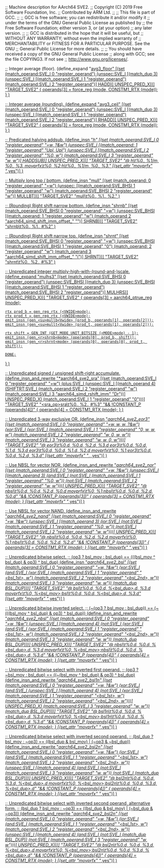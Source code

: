 ;; Machine description for AArch64 SVE2.
;; Copyright (C) 2019 Free Software Foundation, Inc.
;; Contributed by ARM Ltd.
;;
;; This file is part of GCC.
;;
;; GCC is free software; you can redistribute it and/or modify it
;; under the terms of the GNU General Public License as published by
;; the Free Software Foundation; either version 3, or (at your option)
;; any later version.
;;
;; GCC is distributed in the hope that it will be useful, but
;; WITHOUT ANY WARRANTY; without even the implied warranty of
;; MERCHANTABILITY or FITNESS FOR A PARTICULAR PURPOSE.  See the GNU
;; General Public License for more details.
;;
;; You should have received a copy of the GNU General Public License
;; along with GCC; see the file COPYING3.  If not see
;; <http://www.gnu.org/licenses/>.

;; Integer average (floor).
(define_expand "<u>avg<mode>3_floor"
  [(set (match_operand:SVE_I 0 "register_operand")
	(unspec:SVE_I
	  [(match_dup 3)
	   (unspec:SVE_I [(match_operand:SVE_I 1 "register_operand")
			  (match_operand:SVE_I 2 "register_operand")]
			 HADD)]
	  UNSPEC_PRED_X))]
  "TARGET_SVE2"
  {
    operands[3] = force_reg (<VPRED>mode, CONSTM1_RTX (<VPRED>mode));
  }
)

;; Integer average (rounding).
(define_expand "<u>avg<mode>3_ceil"
  [(set (match_operand:SVE_I 0 "register_operand")
	(unspec:SVE_I
	  [(match_dup 3)
	   (unspec:SVE_I [(match_operand:SVE_I 1 "register_operand")
			  (match_operand:SVE_I 2 "register_operand")]
			 RHADD)]
	  UNSPEC_PRED_X))]
  "TARGET_SVE2"
  {
    operands[3] = force_reg (<VPRED>mode, CONSTM1_RTX (<VPRED>mode));
  }
)

;; Predicated halving addsub.
(define_insn "*<sur>h<addsub><mode>"
  [(set (match_operand:SVE_I 0 "register_operand" "=w, ?&w")
	(unspec:SVE_I
	  [(match_operand:<VPRED> 1 "register_operand" "Upl, Upl")
	   (unspec:SVE_I [(match_operand:SVE_I 2 "register_operand" "%0, w")
			  (match_operand:SVE_I 3 "register_operand" "w, w")]
			 HADDSUB)]
	  UNSPEC_PRED_X))]
  "TARGET_SVE2"
  "@
   <sur>h<addsub>\t%0.<Vetype>, %1/m, %0.<Vetype>, %3.<Vetype>
   movprfx\t%0, %2\;<sur>h<addsub>\t%0.<Vetype>, %1/m, %0.<Vetype>, %3.<Vetype>"
  [(set_attr "movprfx" "*,yes")]
)

;; Multiply long top / bottom.
(define_insn "<su>mull<bt><Vwide>"
  [(set (match_operand:<VWIDE> 0 "register_operand" "=w")
	(unspec:<VWIDE> [(match_operand:SVE_BHSI 1 "register_operand" "w")
			 (match_operand:SVE_BHSI 2 "register_operand" "w")]
			MULLBT))]
  "TARGET_SVE2"
  "<su>mull<bt>\t%0.<Vewtype>, %1.<Vetype>, %2.<Vetype>"
)

;; (Rounding) Right shift narrow bottom.
(define_insn "<r>shrnb<mode>"
  [(set (match_operand:SVE_BHSI 0 "register_operand" "=w")
        (unspec:SVE_BHSI
	  [(match_operand:<VWIDE> 1 "register_operand" "w")
	   (match_operand 2 "aarch64_simd_shift_imm_offset_<Vel>" "")]
	  SHRNB))]
  "TARGET_SVE2"
  "<r>shrnb\t%0.<Vetype>, %1.<Vewtype>, #%2"
)

;; (Rounding) Right shift narrow top.
(define_insn "<r>shrnt<mode>"
  [(set (match_operand:SVE_BHSI 0 "register_operand" "=w")
	(unspec:SVE_BHSI
	  [(match_operand:SVE_BHSI 1 "register_operand" "0")
	   (match_operand:<VWIDE> 2 "register_operand" "w")
	   (match_operand 3 "aarch64_simd_shift_imm_offset_<Vel>" "i")]
	  SHRNT))]
  "TARGET_SVE2"
  "<r>shrnt\t%0.<Vetype>, %2.<Vewtype>, #%3"
)

;; Unpredicated integer multiply-high-with-(round-and-)scale.
(define_expand "<su>mulh<r>s<mode>3"
  [(set (match_operand:SVE_BHSI 0 "register_operand")
	(unspec:SVE_BHSI
	  [(match_dup 3)
	   (unspec:SVE_BHSI [(match_operand:SVE_BHSI 1 "register_operand")
			     (match_operand:SVE_BHSI 2 "register_operand")]
			    MULHRS)]
	  UNSPEC_PRED_X))]
  "TARGET_SVE2"
  {
    operands[3] = aarch64_ptrue_reg (<VPRED>mode);

    rtx prod_b = gen_reg_rtx (<VWIDE>mode);
    rtx prod_t = gen_reg_rtx (<VWIDE>mode);
    emit_insn (gen_<su>mullb<Vwide> (prod_b, operands[1], operands[2]));
    emit_insn (gen_<su>mullt<Vwide> (prod_t, operands[1], operands[2]));

    rtx shift = GEN_INT (GET_MODE_UNIT_BITSIZE (<MODE>mode) - 1);
    emit_insn (gen_<r>shrnb<mode> (operands[0], prod_b, shift));
    emit_insn (gen_<r>shrnt<mode> (operands[0], operands[0], prod_t, shift));

    DONE;
  }
)

;; Unpredicated signed / unsigned shift-right accumulate.
(define_insn_and_rewrite "*aarch64_sve2_sra<mode>"
  [(set (match_operand:SVE_I 0 "register_operand" "=w")
	(plus:SVE_I
	  (unspec:SVE_I
	    [(match_operand 4)
	     (SHIFTRT:SVE_I
	       (match_operand:SVE_I 2 "register_operand" "w")
	       (match_operand:SVE_I 3 "aarch64_simd_rshift_imm" "Dr"))]
	    UNSPEC_PRED_X)
	 (match_operand:SVE_I 1 "register_operand" "0")))]
  "TARGET_SVE2"
  "<sra_op>sra\t%0.<Vetype>, %2.<Vetype>, #%3"
  "&& !CONSTANT_P (operands[4])"
  {
    operands[4] = CONSTM1_RTX (<VPRED>mode);
  }
)

;; Unpredicated 3-way exclusive OR.
(define_insn "*aarch64_sve2_eor3<mode>"
  [(set (match_operand:SVE_I 0 "register_operand" "=w, w, w, ?&w")
	(xor:SVE_I
	  (xor:SVE_I
	    (match_operand:SVE_I 1 "register_operand" "0, w, w, w")
	    (match_operand:SVE_I 2 "register_operand" "w, 0, w, w"))
	  (match_operand:SVE_I 3 "register_operand" "w, w, 0, w")))]
  "TARGET_SVE2"
  "@
  eor3\t%0.d, %0.d, %2.d, %3.d
  eor3\t%0.d, %0.d, %1.d, %3.d
  eor3\t%0.d, %0.d, %1.d, %2.d
  movprfx\t%0, %1\;eor3\t%0.d, %0.d, %2.d, %3.d"
  [(set_attr "movprfx" "*,*,*,yes")]
)

;; Use NBSL for vector NOR.
(define_insn_and_rewrite "*aarch64_sve2_nor<mode>"
  [(set (match_operand:SVE_I 0 "register_operand" "=w, ?&w")
	(unspec:SVE_I
	  [(match_operand 3)
	   (and:SVE_I
	     (not:SVE_I
	       (match_operand:SVE_I 1 "register_operand" "%0, w"))
	     (not:SVE_I
	       (match_operand:SVE_I 2 "register_operand" "w, w")))]
	  UNSPEC_PRED_X))]
  "TARGET_SVE2"
  "@
  nbsl\t%0.d, %0.d, %2.d, %0.d
  movprfx\t%0, %1\;nbsl\t%0.d, %0.d, %2.d, %0.d"
  "&& !CONSTANT_P (operands[3])"
  {
    operands[3] = CONSTM1_RTX (<VPRED>mode);
  }
  [(set_attr "movprfx" "*,yes")]
)

;; Use NBSL for vector NAND.
(define_insn_and_rewrite "*aarch64_sve2_nand<mode>"
  [(set (match_operand:SVE_I 0 "register_operand" "=w, ?&w")
	(unspec:SVE_I
	  [(match_operand 3)
	   (ior:SVE_I
	     (not:SVE_I
	       (match_operand:SVE_I 1 "register_operand" "%0, w"))
	     (not:SVE_I
	       (match_operand:SVE_I 2 "register_operand" "w, w")))]
	  UNSPEC_PRED_X))]
  "TARGET_SVE2"
  "@
  nbsl\t%0.d, %0.d, %2.d, %2.d
  movprfx\t%0, %1\;nbsl\t%0.d, %0.d, %2.d, %2.d"
  "&& !CONSTANT_P (operands[3])"
  {
    operands[3] = CONSTM1_RTX (<VPRED>mode);
  }
  [(set_attr "movprfx" "*,yes")]
)

;; Unpredicated bitwise select.
;; (op3 ? bsl_mov : bsl_dup) == (((bsl_mov ^ bsl_dup) & op3) ^ bsl_dup)
(define_insn "*aarch64_sve2_bsl<mode>"
  [(set (match_operand:SVE_I 0 "register_operand" "=w, ?&w")
	(xor:SVE_I
	  (and:SVE_I
	    (xor:SVE_I
	      (match_operand:SVE_I 1 "register_operand" "<bsl_1st>, w")
	      (match_operand:SVE_I 2 "register_operand" "<bsl_2nd>, w"))
	    (match_operand:SVE_I 3 "register_operand" "w, w"))
	  (match_dup BSL_DUP)))]
  "TARGET_SVE2"
  "@
  bsl\t%0.d, %0.d, %<bsl_dup>.d, %3.d
  movprfx\t%0, %<bsl_mov>\;bsl\t%0.d, %0.d, %<bsl_dup>.d, %3.d"
  [(set_attr "movprfx" "*,yes")]
)

;; Unpredicated bitwise inverted select.
;; (~(op3 ? bsl_mov : bsl_dup)) == (~(((bsl_mov ^ bsl_dup) & op3) ^ bsl_dup))
(define_insn_and_rewrite "*aarch64_sve2_nbsl<mode>"
  [(set (match_operand:SVE_I 0 "register_operand" "=w, ?&w")
	(unspec:SVE_I
	  [(match_operand 4)
	   (not:SVE_I
	     (xor:SVE_I
	       (and:SVE_I
		 (xor:SVE_I
		   (match_operand:SVE_I 1 "register_operand" "<bsl_1st>, w")
		   (match_operand:SVE_I 2 "register_operand" "<bsl_2nd>, w"))
		 (match_operand:SVE_I 3 "register_operand" "w, w"))
	       (match_dup BSL_DUP)))]
	  UNSPEC_PRED_X))]
  "TARGET_SVE2"
  "@
  nbsl\t%0.d, %0.d, %<bsl_dup>.d, %3.d
  movprfx\t%0, %<bsl_mov>\;nbsl\t%0.d, %0.d, %<bsl_dup>.d, %3.d"
  "&& !CONSTANT_P (operands[4])"
  {
    operands[4] = CONSTM1_RTX (<VPRED>mode);
  }
  [(set_attr "movprfx" "*,yes")]
)

;; Unpredicated bitwise select with inverted first operand.
;; (op3 ? ~bsl_mov : bsl_dup) == ((~(bsl_mov ^ bsl_dup) & op3) ^ bsl_dup)
(define_insn_and_rewrite "*aarch64_sve2_bsl1n<mode>"
  [(set (match_operand:SVE_I 0 "register_operand" "=w, ?&w")
	(xor:SVE_I
	  (and:SVE_I
	    (unspec:SVE_I
	      [(match_operand 4)
	       (not:SVE_I
		 (xor:SVE_I
		   (match_operand:SVE_I 1 "register_operand" "<bsl_1st>, w")
		   (match_operand:SVE_I 2 "register_operand" "<bsl_2nd>, w")))]
	      UNSPEC_PRED_X)
	    (match_operand:SVE_I 3 "register_operand" "w, w"))
	  (match_dup BSL_DUP)))]
  "TARGET_SVE2"
  "@
  bsl1n\t%0.d, %0.d, %<bsl_dup>.d, %3.d
  movprfx\t%0, %<bsl_mov>\;bsl1n\t%0.d, %0.d, %<bsl_dup>.d, %3.d"
  "&& !CONSTANT_P (operands[4])"
  {
    operands[4] = CONSTM1_RTX (<VPRED>mode);
  }
  [(set_attr "movprfx" "*,yes")]
)

;; Unpredicated bitwise select with inverted second operand.
;; (bsl_dup ? bsl_mov : ~op3) == ((bsl_dup & bsl_mov) | (~op3 & ~bsl_dup))
(define_insn_and_rewrite "*aarch64_sve2_bsl2n<mode>"
  [(set (match_operand:SVE_I 0 "register_operand" "=w, ?&w")
	(ior:SVE_I
	  (and:SVE_I
	    (match_operand:SVE_I 1 "register_operand" "<bsl_1st>, w")
	    (match_operand:SVE_I 2 "register_operand" "<bsl_2nd>, w"))
	  (unspec:SVE_I
	    [(match_operand 4)
	     (and:SVE_I
	       (not:SVE_I
		 (match_operand:SVE_I 3 "register_operand" "w, w"))
	       (not:SVE_I
		 (match_dup BSL_DUP)))]
	    UNSPEC_PRED_X)))]
  "TARGET_SVE2"
  "@
  bsl2n\t%0.d, %0.d, %3.d, %<bsl_dup>.d
  movprfx\t%0, %<bsl_mov>\;bsl2n\t%0.d, %0.d, %3.d, %<bsl_dup>.d"
  "&& !CONSTANT_P (operands[4])"
  {
    operands[4] = CONSTM1_RTX (<VPRED>mode);
  }
  [(set_attr "movprfx" "*,yes")]
)

;; Unpredicated bitwise select with inverted second operand, alternative form.
;; (bsl_dup ? bsl_mov : ~op3) == ((bsl_dup & bsl_mov) | (~bsl_dup & ~op3))
(define_insn_and_rewrite "*aarch64_sve2_bsl2n<mode>"
  [(set (match_operand:SVE_I 0 "register_operand" "=w, ?&w")
	(ior:SVE_I
	  (and:SVE_I
	    (match_operand:SVE_I 1 "register_operand" "<bsl_1st>, w")
	    (match_operand:SVE_I 2 "register_operand" "<bsl_2nd>, w"))
	  (unspec:SVE_I
	    [(match_operand 4)
	     (and:SVE_I
	       (not:SVE_I
		 (match_dup BSL_DUP))
	       (not:SVE_I
		 (match_operand:SVE_I 3 "register_operand" "w, w")))]
	    UNSPEC_PRED_X)))]
  "TARGET_SVE2"
  "@
  bsl2n\t%0.d, %0.d, %3.d, %<bsl_dup>.d
  movprfx\t%0, %<bsl_mov>\;bsl2n\t%0.d, %0.d, %3.d, %<bsl_dup>.d"
  "&& !CONSTANT_P (operands[4])"
  {
    operands[4] = CONSTM1_RTX (<VPRED>mode);
  }
  [(set_attr "movprfx" "*,yes")]
)
